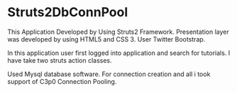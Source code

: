 Struts2DbConnPool
=================

This Application Developed by Using Struts2 Framework. Presentation layer was developed by using HTML5 and CSS 3.
User Twitter Bootstrap. 

In this application user first logged into application and search for tutorials. 
I have take two struts action classes. 

Used Mysql database software. For connection creation and all i took support of C3p0 Connection Pooling.
